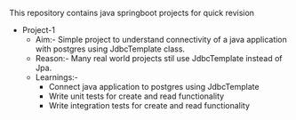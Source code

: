 This repository contains java springboot projects for quick revision
- Project-1
  - Aim:- Simple project to understand connectivity of a java application with postgres using JdbcTemplate class.
  - Reason:- Many real world projects stil use JdbcTemplate instead of Jpa.
  - Learnings:-
    - Connect java application to postgres using JdbcTemplate
    - Write unit tests for create and read functionality
    - Write integration tests for create and read functionality   
